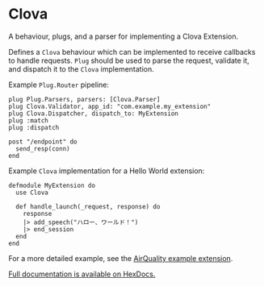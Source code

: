 # Clova

A behaviour, plugs, and a parser for implementing a Clova Extension.

Defines a `Clova` behaviour which can be implemented to receive callbacks to handle requests.
`Plug` should be used to parse the request, validate it, and dispatch it to the `Clova` implementation.

Example `Plug.Router` pipeline:

```
plug Plug.Parsers, parsers: [Clova.Parser]
plug Clova.Validator, app_id: "com.example.my_extension"
plug Clova.Dispatcher, dispatch_to: MyExtension
plug :match
plug :dispatch

post "/endpoint" do
  send_resp(conn)
end
```

Example `Clova` implementation for a Hello World extension:
```
defmodule MyExtension do
  use Clova

  def handle_launch(_request, response) do
    response
    |> add_speech("ハロー、ワールド！")
    |> end_session
  end
end
```
For a more detailed example, see the [AirQuality example extension](https://github.com/line/clova-cek-sdk-elixir-sample).

[Full documentation is available on HexDocs.](https://hexdocs.pm/clova/)
